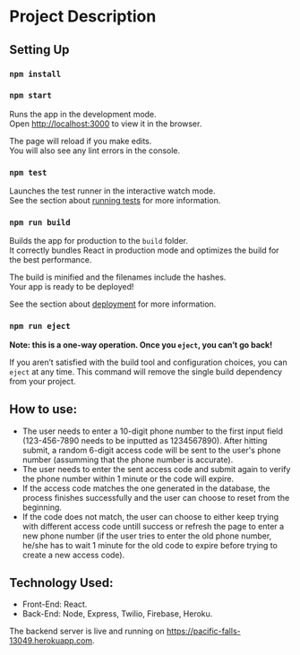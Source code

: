 # Project Description

## Setting Up
### `npm install`
### `npm start`

Runs the app in the development mode.\
Open [http://localhost:3000](http://localhost:3000) to view it in the browser.

The page will reload if you make edits.\
You will also see any lint errors in the console.

### `npm test`

Launches the test runner in the interactive watch mode.\
See the section about [running tests](https://facebook.github.io/create-react-app/docs/running-tests) for more information.

### `npm run build`

Builds the app for production to the `build` folder.\
It correctly bundles React in production mode and optimizes the build for the best performance.

The build is minified and the filenames include the hashes.\
Your app is ready to be deployed!

See the section about [deployment](https://facebook.github.io/create-react-app/docs/deployment) for more information.

### `npm run eject`

**Note: this is a one-way operation. Once you `eject`, you can’t go back!**

If you aren’t satisfied with the build tool and configuration choices, you can `eject` at any time. This command will remove the single build dependency from your project.

## How to use:
* The user needs to enter a 10-digit phone number to the first input field (123-456-7890 needs to be inputted as 1234567890). After hitting submit, a random 6-digit access code will be sent to the user's phone number (assumming that the phone number is accurate).
* The user needs to enter the sent access code and submit again to verify the phone number within 1 minute or the code will expire.
* If the access code matches the one generated in the database, the process finishes successfully and the user can choose to reset from the beginning.
* If the code does not match, the user can choose to either keep trying with different access code untill success or refresh the page to enter a new phone number (if the user tries to enter the old phone number, he/she has to wait 1 minute for the old code to expire before trying to create a new access code).

## Technology Used:
* Front-End: React.
* Back-End: Node, Express, Twilio, Firebase, Heroku.

The backend server is live and running on https://pacific-falls-13049.herokuapp.com.

